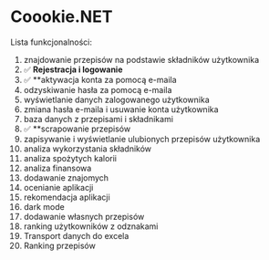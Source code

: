 ﻿# Coookie.NET
Lista funkcjonalności:
1. znajdowanie przepisów na podstawie składników
użytkownika
2. ✅ **Rejestracja i logowanie**
3. ✅ **aktywacja konta za pomocą e-maila
4. odzyskiwanie hasła za pomocą e-maila
5. wyświetlanie danych zalogowanego użytkownika
6. zmiana hasła e-maila i usuwanie konta użytkownika
7. baza danych z przepisami i składnikami
8. ✅ **scrapowanie przepisów
9. zapisywanie i wyświetlanie ulubionych przepisów
użytkownika
10. analiza wykorzystania składników
11. analiza spożytych kalorii
12. analiza finansowa
13. dodawanie znajomych
14. ocenianie aplikacji
15. rekomendacja aplikacji
16. dark mode
17. dodawanie własnych przepisów
18. ranking użytkowników z odznakami
19. Transport danych do excela
20. Ranking przepisów
